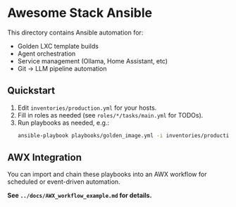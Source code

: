 # Awesome Stack Ansible

This directory contains Ansible automation for:
- Golden LXC template builds
- Agent orchestration
- Service management (Ollama, Home Assistant, etc)
- Git → LLM pipeline automation

## Quickstart

1. Edit `inventories/production.yml` for your hosts.
2. Fill in roles as needed (see `roles/*/tasks/main.yml` for TODOs).
3. Run playbooks as needed, e.g.:
   ```bash
   ansible-playbook playbooks/golden_image.yml -i inventories/production.yml
   ```

## AWX Integration

You can import and chain these playbooks into an AWX workflow for scheduled or event-driven automation.

**See `../docs/AWX_workflow_example.md` for details.**